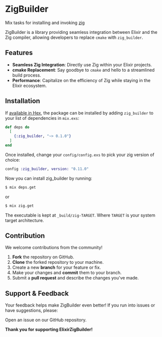 # ZigBuilder

Mix tasks for installing and invoking [zig](https://ziglang.org/) 

ZigBuilder is a library providing seamless integration between Elixir and the Zig compiler, allowing developers to replace `cmake` with `zig_builder`.

## Features

- **Seamless Zig Integration**: Directly use Zig within your Elixir projects.
- **cmake Replacement**: Say goodbye to `cmake` and hello to a streamlined build process.
- **Performance**: Capitalize on the efficiency of Zig while staying in the Elixir ecosystem.


## Installation

If [available in Hex](https://hex.pm/docs/publish), the package can be installed
by adding `zig_builder` to your list of dependencies in `mix.exs`:

```elixir
def deps do
  [
    {:zig_builder, "~> 0.1.0"}
  ]
end
```

Once installed, change your `config/config.exs` to pick your
zig version of choice:

```elixir
config :zig_builder, version: "0.11.0"
```

Now you can install zig_builder by running:

```bash
$ mix deps.get
```

or

```bash
$ mix zig.get
```
The executable is kept at `_build/zig-TARGET`.
Where `TARGET` is your system target architecture.


## Contribution

We welcome contributions from the community!

1. **Fork** the repository on GitHub.
2. **Clone** the forked repository to your machine.
3. Create a new **branch** for your feature or fix.
4. Make your changes and **commit** them to your branch.
5. Submit a **pull request** and describe the changes you've made.

## Support & Feedback

Your feedback helps make ZigBuilder even better! If you run into issues or have suggestions, please:

Open an issue on our GitHub repository.

**Thank you for supporting ElixirZigBuilder!**